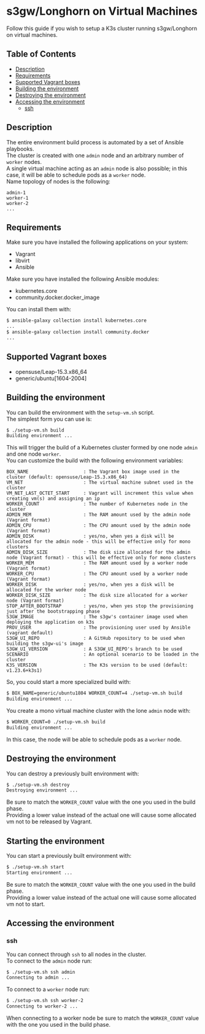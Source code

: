 # s3gw/Longhorn on Virtual Machines

Follow this guide if you wish to setup a K3s cluster running s3gw/Longhorn on virtual machines.  

## Table of Contents

* [Description](#description)
* [Requirements](#requirements)
* [Supported Vagrant boxes](#supported-vagrant-boxes)
* [Building the environment](#building-the-environment)
* [Destroying the environment](#destroying-the-environment)
* [Accessing the environment](#accessing-the-environment)
  * [ssh](#ssh)

<!-- Created by https://github.com/ekalinin/github-markdown-toc -->

## Description

The entire environment build process is automated by a set of Ansible playbooks.  
The cluster is created with one `admin` node and
an arbitrary number of `worker` nodes.  
A single virtual machine acting as an `admin` node is also possible; in this case, it
will be able to schedule pods as a `worker` node.  
Name topology of nodes is the following:

```text
admin-1
worker-1
worker-2
...
```

## Requirements

Make sure you have installed the following applications on your system:

* Vagrant
* libvirt
* Ansible

Make sure you have installed the following Ansible modules:

* kubernetes.core
* community.docker.docker_image

You can install them with:

```bash
$ ansible-galaxy collection install kubernetes.core
...
$ ansible-galaxy collection install community.docker
...
```

## Supported Vagrant boxes

* opensuse/Leap-15.3.x86_64
* generic/ubuntu[1604-2004]

## Building the environment

You can build the environment with the `setup-vm.sh` script.  
The simplest form you can use is:  

```bash
$ ./setup-vm.sh build
Building environment ...
```

This will trigger the build of a Kubernetes cluster formed by one node `admin`
and one node `worker`.  
You can customize the build with the following environment variables:

```text
BOX_NAME                    : The Vagrant box image used in the cluster (default: opensuse/Leap-15.3.x86_64)
VM_NET                      : The virtual machine subnet used in the cluster
VM_NET_LAST_OCTET_START     : Vagrant will increment this value when creating vm(s) and assigning an ip
WORKER_COUNT                : The number of Kubernetes node in the cluster
ADMIN_MEM                   : The RAM amount used by the admin node (Vagrant format)
ADMIN_CPU                   : The CPU amount used by the admin node (Vagrant format)
ADMIN_DISK                  : yes/no, when yes a disk will be allocated for the admin node - this will be effective only for mono clusters
ADMIN_DISK_SIZE             : The disk size allocated for the admin node (Vagrant format) - this will be effective only for mono clusters
WORKER_MEM                  : The RAM amount used by a worker node (Vagrant format)
WORKER_CPU                  : The CPU amount used by a worker node (Vagrant format)
WORKER_DISK                 : yes/no, when yes a disk will be allocated for the worker node
WORKER_DISK_SIZE            : The disk size allocated for a worker node (Vagrant format)
STOP_AFTER_BOOTSTRAP        : yes/no, when yes stop the provisioning just after the bootstrapping phase
S3GW_IMAGE                  : The s3gw's container image used when deploying the application on k3s
PROV_USER                   : The provisioning user used by Ansible (vagrant default)
S3GW_UI_REPO                : A GitHub repository to be used when building the s3gw-ui's image
S3GW_UI_VERSION             : A S3GW_UI_REPO's branch to be used
SCENARIO                    : An optional scenario to be loaded in the cluster
K3S_VERSION                 : The K3s version to be used (default: v1.23.6+k3s1)
```

So, you could start a more specialized build with:

```bash
$ BOX_NAME=generic/ubuntu1804 WORKER_COUNT=4 ./setup-vm.sh build
Building environment ...
```

You create a mono virtual machine cluster with the lone `admin` node with:

```bash
$ WORKER_COUNT=0 ./setup-vm.sh build
Building environment ...
```

In this case, the node will be able to schedule pods as a `worker` node.  

## Destroying the environment

You can destroy a previously built environment with:

```bash
$ ./setup-vm.sh destroy
Destroying environment ...
```

Be sure to match the `WORKER_COUNT` value with the one you used in the build phase.  
Providing a lower value instead of the actual one will cause some allocated vm not
to be released by Vagrant.

## Starting the environment

You can start a previously built environment with:

```bash
$ ./setup-vm.sh start
Starting environment ...
```

Be sure to match the `WORKER_COUNT` value with the one you used in the build phase.  
Providing a lower value instead of the actual one will cause some allocated vm not
to start.

## Accessing the environment

### ssh

You can connect through `ssh` to all nodes in the cluster.  
To connect to the `admin` node run:

```bash
$ ./setup-vm.sh ssh admin
Connecting to admin ...
```

To connect to a `worker` node run:

```bash
$ ./setup-vm.sh ssh worker-2
Connecting to worker-2 ...
```

When connecting to a worker node be sure to match the `WORKER_COUNT`
value with the one you used in the build phase.
